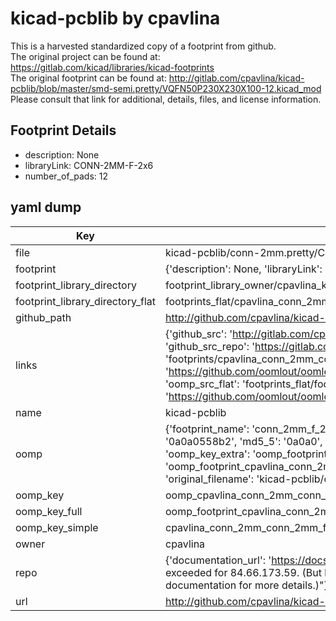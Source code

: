 # kicad-pcblib by cpavlina  
This is a harvested standardized copy of a footprint from github.  
The original project can be found at:  
https://gitlab.com/kicad/libraries/kicad-footprints  
The original footprint can be found at:
http://gitlab.com/cpavlina/kicad-pcblib/blob/master/smd-semi.pretty/VQFN50P230X230X100-12.kicad_mod
Please consult that link for additional, details, files, and license information.  
## Footprint Details
* description: None  
* libraryLink: CONN-2MM-F-2x6  
* number_of_pads: 12  
## yaml dump  
| Key | Value |  
| --- | --- |  
| file | kicad-pcblib/conn-2mm.pretty/CONN-2MM-F-2x6.kicad_mod |  
| footprint | {'description': None, 'libraryLink': 'CONN-2MM-F-2x6', 'number_of_pads': 12} |  
| footprint_library_directory | footprint_library_owner/cpavlina_kicad-pcblib |  
| footprint_library_directory_flat | footprints_flat/cpavlina_conn_2mm_conn_2mm_f_2x6/working |  
| github_path | http://github.com/cpavlina/kicad-pcblib/blob/master/conn-2mm.pretty/CONN-2MM-F-2x6.kicad_mod |  
| links | {'github_src': 'http://gitlab.com/cpavlina/kicad-pcblib/blob/master/smd-semi.pretty/VQFN50P230X230X100-12.kicad_mod', 'github_src_repo': 'https://gitlab.com/kicad/libraries/kicad-footprints', 'oomp_bot': 'footprints/cpavlina_conn_2mm_conn_2mm_f_2x6/working', 'oomp_bot_github': 'https://github.com/oomlout/oomlout_oomp_footprint_bot/tree/main/footprints/cpavlina_conn_2mm_conn_2mm_f_2x6/working', 'oomp_src_flat': 'footprints_flat/footprints_flat/cpavlina_conn_2mm_conn_2mm_f_2x6/working', 'oomp_src_flat_github': 'https://github.com/oomlout/oomlout_oomp_footprint_src/tree/main/footprints_flat/cpavlina_conn_2mm_conn_2mm_f_2x6/working'} |  
| name | kicad-pcblib |  
| oomp | {'footprint_name': 'conn_2mm_f_2x6', 'library_name': 'conn_2mm', 'md5': '0a0a0558b26ef508db50cb9ad80fb18c', 'md5_10': '0a0a0558b2', 'md5_5': '0a0a0', 'md5_6': '0a0a05', 'oomp_key': 'oomp_cpavlina_conn_2mm_conn_2mm_f_2x6', 'oomp_key_extra': 'oomp_footprint_cpavlina_conn_2mm_conn_2mm_f_2x6', 'oomp_key_full': 'oomp_footprint_cpavlina_conn_2mm_conn_2mm_f_2x6_0a0a05', 'oomp_key_simple': 'cpavlina_conn_2mm_conn_2mm_f_2x6', 'original_filename': 'kicad-pcblib/conn-2mm.pretty/CONN-2MM-F-2x6.kicad_mod', 'owner_name': 'cpavlina'} |  
| oomp_key | oomp_cpavlina_conn_2mm_conn_2mm_f_2x6 |  
| oomp_key_full | oomp_footprint_cpavlina_conn_2mm_conn_2mm_f_2x6 |  
| oomp_key_simple | cpavlina_conn_2mm_conn_2mm_f_2x6 |  
| owner | cpavlina |  
| repo | {'documentation_url': 'https://docs.github.com/rest/overview/resources-in-the-rest-api#rate-limiting', 'message': "API rate limit exceeded for 84.66.173.59. (But here's the good news: Authenticated requests get a higher rate limit. Check out the documentation for more details.)"} |  
| url | http://github.com/cpavlina/kicad-pcblib |  

